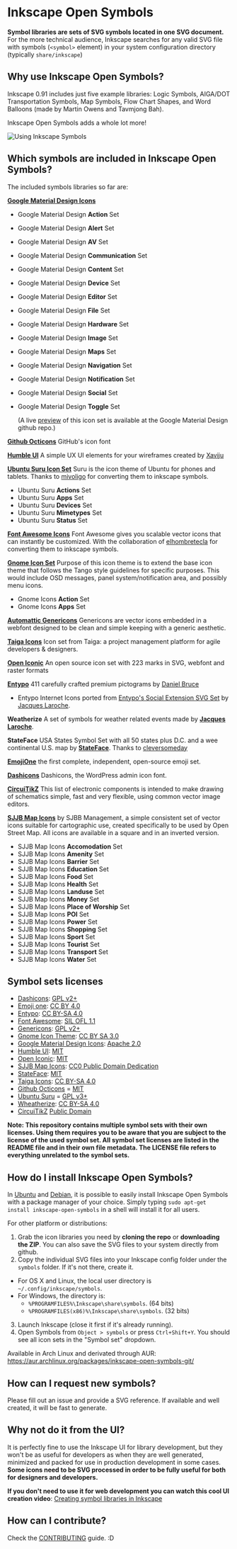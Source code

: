 # Inkscape Open Symbols

**Symbol libraries are sets of SVG symbols located in one SVG document.** For the more technical audience, Inkscape searches for any valid SVG file with symbols (```<symbol>``` element) in your system configuration directory (typically ```share/inkscape```)

## Why use Inkscape Open Symbols?

Inkscape 0.91 includes just five example libraries: Logic Symbols, AIGA/DOT Transportation Symbols, Map Symbols, Flow Chart Shapes, and Word Balloons (made by Martin Owens and Tavmjong Bah).

Inkscape Open Symbols adds a whole lot more!

![Using Inkscape Symbols](http://i.imgur.com/fHiouO8.png)

## Which symbols are included in Inkscape Open Symbols?

The included symbols libraries so far are:

**[Google Material Design Icons](https://github.com/google/material-design-icons)**
* Google Material Design **Action** Set
* Google Material Design **Alert** Set
* Google Material Design **AV** Set
* Google Material Design **Communication** Set
* Google Material Design **Content** Set
* Google Material Design **Device** Set
* Google Material Design **Editor** Set
* Google Material Design **File** Set
* Google Material Design **Hardware** Set
* Google Material Design **Image** Set
* Google Material Design **Maps** Set
* Google Material Design **Navigation** Set
* Google Material Design **Notification** Set
* Google Material Design **Social** Set
* Google Material Design **Toggle** Set

  (A live [preview](http://google.github.io/material-design-icons/) of this icon set is available at the Google Material Design github repo.)

**[Github Octicons](https://octicons.github.com/)**
GitHub's icon font

**[Humble UI](https://github.com/Xaviju/inkscape-open-symbols/wiki/Humble-UI)**
A simple UX UI elements for your wireframes created by [Xaviju](https://github.com/Xaviju)

**[Ubuntu Suru Icon Set](http://discourse.ubuntu.com/t/suru-icon-theme-for-desktop/1813)**
Suru is the icon theme of Ubuntu for phones and tablets. Thanks to [mivoligo](https://github.com/mivoligo) for converting them to inkscape symbols.

* Ubuntu Suru **Actions** Set
* Ubuntu Suru **Apps** Set
* Ubuntu Suru **Devices** Set
* Ubuntu Suru **Mimetypes** Set
* Ubuntu Suru **Status** Set

**[Font Awesome Icons](http://fortawesome.github.io/Font-Awesome/icons/)**
Font Awesome gives you scalable vector icons that can instantly be customized. With the collaboration of [elhombretecla](https://github.com/elhombretecla) for converting them to inkscape symbols.

**[Gnome Icon Set](https://github.com/GNOME/gnome-icon-theme-symbolic)**
Purpose of this icon theme is to extend the base icon theme that follows the
Tango style guidelines for specific purposes. This would include OSD messages,
panel system/notification area, and possibly menu icons.
* Gnome Icons **Action** Set
* Gnome Icons **Apps** Set

**[Automattic Genericons](https://github.com/Automattic/Genericons)** Genericons are vector icons embedded in a webfont designed to be clean and simple keeping with a generic aesthetic.

**[Taiga Icons](https://github.com/taigaio)** Icon set from Taiga: a project management platform for agile developers & designers.

**[Open Iconic](https://github.com/iconic/open-iconic)** An open source icon set with 223 marks in SVG, webfont and raster formats

**[Entypo](http://www.entypo.com/)** 411 carefully crafted premium pictograms by [Daniel Bruce](http://www.danielbruce.se/)
* Entypo Internet Icons ported from [Entypo's Social Extension SVG Set](http://www.entypo.com/) by [Jacques Laroche](http://currentperspectives.org/about/).

**Weatherize** A set of symbols for weather related events made by **[Jacques Laroche](http://currentperspectives.org/about/)**.

**StateFace** USA States Symbol Set with all 50 states plus D.C. and a wee continental U.S. map by **[StateFace](https://propublica.github.io/stateface/)**. Thanks to [cleversomeday](https://github.com/cleversomeday)

**[EmojiOne](http://emojione.com/)** the first complete, independent, open-source emoji set.

**[Dashicons](https://github.com/WordPress/dashicons)** Dashicons, the WordPress admin icon font.

**[CircuiTikZ](https://upload.wikimedia.org/wikipedia/commons/6/6a/Electrical_symbols_library.svg)** This list of electronic components is intended to make drawing of schematics simple, fast and very flexible, using common vector image editors.

**[SJJB Map Icons](http://www.sjjb.co.uk/mapicons/)** by SJBB Management, a simple consistent set of vector icons suitable for cartographic use, created specifically to be used by Open Street Map. All icons are available in a square and in an inverted version.
* SJJB Map Icons **Accomodation** Set
* SJJB Map Icons **Amenity** Set
* SJJB Map Icons **Barrier** Set
* SJJB Map Icons **Education** Set
* SJJB Map Icons **Food** Set
* SJJB Map Icons **Health** Set
* SJJB Map Icons **Landuse** Set
* SJJB Map Icons **Money** Set
* SJJB Map Icons **Place of Worship** Set
* SJJB Map Icons **POI** Set
* SJJB Map Icons **Power** Set
* SJJB Map Icons **Shopping** Set
* SJJB Map Icons **Sport** Set
* SJJB Map Icons **Tourist** Set
* SJJB Map Icons **Transport** Set
* SJJB Map Icons **Water** Set

## Symbol sets licenses

- [Dashicons](https://github.com/WordPress/dashicons/blob/master/gpl.txt): [GPL v2+](https://www.gnu.org/licenses/gpl-2.0.en.html)
- [Emoji one](http://emojione.com/licensing/): [CC BY 4.0](https://creativecommons.org/licenses/by/4.0/)
- [Entypo](http://www.entypo.com/): [CC BY-SA 4.0](https://creativecommons.org/licenses/by-sa/4.0/)
- [Font Awesome](http://fontawesome.io/license/): [SIL OFL 1.1](http://scripts.sil.org/OFL)
- [Genericons](https://github.com/Automattic/genericons-neue/blob/master/COPYING.md): [GPL v2+](https://www.gnu.org/licenses/old-licenses/gpl-2.0.en.html)
- [Gnome Icon Theme](https://github.com/GNOME/gnome-icon-theme-symbolic/blob/master/COPYING): [CC BY SA 3.0](https://creativecommons.org/licenses/by-sa/3.0/)
- [Google Material Design Icons](https://github.com/google/material-design-icons/blob/master/LICENSE): [Apache 2.0](http://www.apache.org/licenses/LICENSE-2.0)
- [Humble UI](https://github.com/Xaviju/inkscape-open-symbols/wiki/Humble-UI): [MIT](https://opensource.org/licenses/MIT)
- [Open Iconic](https://github.com/iconic/open-iconic/blob/master/ICON-LICENSE): [MIT](https://opensource.org/licenses/MIT)
- [SJJB Map Icons](http://www.sjjb.co.uk/mapicons/introduction): [CC0 Public Domain Dedication](https://creativecommons.org/publicdomain/zero/1.0/)
- [StateFace](https://propublica.github.io/stateface/): [MIT](https://opensource.org/licenses/MIT)
- [Taiga Icons](https://github.com/taigaio/taiga-design/blob/master/LICENSE): [CC BY-SA 4.0](https://creativecommons.org/licenses/by-sa/4.0/)
- [Github Octicons](https://github.com/primer/octicons/blob/master/LICENSE) = [MIT](https://opensource.org/licenses/MIT)
- [Ubuntu Suru](http://bazaar.launchpad.net/~ubuntu-art-pkg/ubuntu-themes/trunk/view/525/COPYING) = [GPL v3+](https://www.gnu.org/licenses/gpl-3.0.en.html)
- [Wheatherize](https://github.com/jlar0che): [CC BY-SA 4.0](https://creativecommons.org/licenses/by-sa/4.0/)
- [CircuiTikZ](https://upload.wikimedia.org/wikipedia/commons/6/6a/Electrical_symbols_library.svg) [Public Domain](https://creativecommons.org/licenses/publicdomain/)

**Note: This repository contains multiple symbol sets with their own licenses. Using them requires you to be aware that you are subject to the license of the used symbol set. All symbol set licenses are listed in the README file and in their own file metadata. The LICENSE file refers to everything unrelated to the symbol sets.**

## How do I install Inkscape Open Symbols?

In [Ubuntu](https://packages.ubuntu.com/search?keywords=inkscape-open-symbols) and [Debian](https://packages.debian.org/search?keywords=inkscape-open-symbols), it is possible to easily install Inkscape Open Symbols with a package manager of your choice. Simply typing `sudo apt-get install inkscape-open-symbols` in a shell will install it for all users.

For other platform or distributions:
1. Grab the icon libraries you need by **cloning the repo** or **downloading the ZIP**. You can also save the SVG files to your system directly from github.
2. Copy the individual SVG files into your Inkscape config folder under the ```symbols``` folder. If it's not there, create it.
  - For OS X and Linux, the local user directory is `~/.config/inkscape/symbols`.
  - For Windows, the directory is:
    - `%PROGRAMFILES%\Inkscape\share\symbols`. (64 bits)
	- `%PROGRAMFILES(x86)%\Inkscape\share\symbols`. (32 bits)
3. Launch Inkscape (close it first if it's already running).
4. Open Symbols from ```Object > symbols``` or press ```Ctrl+Shift+Y```. You should see all icon sets in the "Symbol set" dropdown.

Available in Arch Linux and derivated through AUR: https://aur.archlinux.org/packages/inkscape-open-symbols-git/

## How can I request new symbols?

Please fill out an issue and provide a SVG reference. If available and well created, it will be fast to generate.

## Why not do it from the UI?

It is perfectly fine to use the Inkscape UI for library development, but they won't be as useful for developers as when they are well generated, minimized and packed for use in production development in some cases.
**Some icons need to be SVG processed in order to be fully useful for both for designers and developers.**

**If you don't need to use it for web development you can watch this cool UI creation video**: [Creating symbol libraries in Inkscape](https://www.youtube.com/watch?v=jdaGB0zCdHw)

## How can I contribute?

Check the [CONTRIBUTING](https://github.com/Xaviju/inkscape-open-symbols/blob/master/CONTRIBUTING.md) guide. :D
